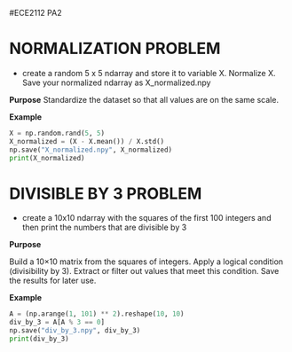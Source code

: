 #ECE2112 PA2

# NORMALIZATION PROBLEM
- create a random 5 x 5 ndarray and store it to variable X. Normalize X. Save your normalized ndarray as X_normalized.npy

**Purpose**
Standardize the dataset so that all values are on the same scale.

**Example**
```python
X = np.random.rand(5, 5)
X_normalized = (X - X.mean()) / X.std()
np.save("X_normalized.npy", X_normalized)
print(X_normalized)
```

# DIVISIBLE BY 3 PROBLEM
- create a 10x10 ndarray with the squares of the first 100 integers and then print the numbers that are divisible by 3

**Purpose**

Build a 10×10 matrix from the squares of integers.
Apply a logical condition (divisibility by 3).
Extract or filter out values that meet this condition.
Save the results for later use.

**Example**

```python
A = (np.arange(1, 101) ** 2).reshape(10, 10)
div_by_3 = A[A % 3 == 0]
np.save("div_by_3.npy", div_by_3)
print(div_by_3)
```
